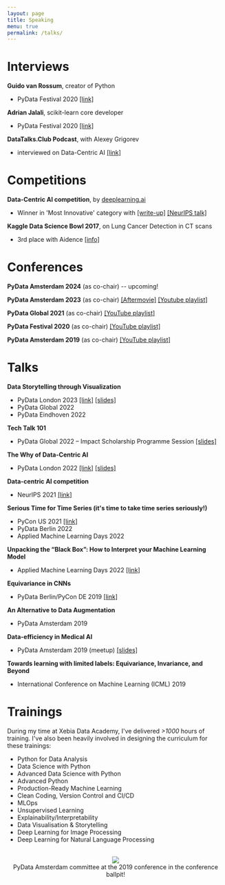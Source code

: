 ```yaml
---
layout: page
title: Speaking
menu: true
permalink: /talks/
---
```



# Interviews

**Guido van Rossum**, creator of Python
- PyData Festival 2020 [[link]](https://www.youtube.com/watch?v=eJUwlzR_hCY)

**Adrian Jalali**, scikit-learn core developer
- PyData Festival 2020 [[link]](https://www.youtube.com/watch?v=0tXIkjClGOs)

**DataTalks.Club Podcast**, with Alexey Grigorev
- interviewed on Data-Centric AI [[link]](https://datatalks.club/podcast/s12e03-data-centric-ai.html)

# Competitions

**Data-Centric AI competition**, by [deeplearning.ai](https://https-deeplearning-ai.github.io/data-centric-comp/)
- Winner in 'Most Innovative' category with  [[write-up]](https://www.deeplearning.ai/blog/data-centric-ai-competition-godatadriven/) [[NeurIPS talk]](https://neurips.cc/virtual/2021/workshop/21860#collapse-sl-38305)

**Kaggle Data Science Bowl 2017**, on Lung Cancer Detection in CT scans
- 3rd place with Aidence [[info]](https://www.kaggle.com/c/data-science-bowl-2017)

# Conferences

**PyData Amsterdam 2024** (as co-chair) -- upcoming!

**PyData Amsterdam 2023** (as co-chair) [[Aftermovie]](https://www.youtube.com/watch?v=TwQNBqqH9hA) [[Youtube playlist]](https://www.youtube.com/watch?v=_nlryVPWTGM&list=PLGVZCDnMOq0pADyz2VboxPFIdrsozlENg&pp=iAQB)

**PyData Global 2021** (as co-chair) [[YouTube playlist]](https://www.youtube.com/watch?v=51FAin5RyHY&list=PLGVZCDnMOq0qlw7eLuNIvoUTisSfDbjmq)

**PyData Festival 2020** (as co-chair) [[YouTube playlist]](https://www.youtube.com/watch?v=BKYWt8B9hgs&list=PLGVZCDnMOq0oX4ymLgldSvpfiZj-S8-fH&pp=iAQB)

**PyData Amsterdam 2019** (as co-chair) [[YouTube playlist]](https://www.youtube.com/playlist?list=PLGVZCDnMOq0q7_6SdrC2wRtdkojGBTAht)

# Talks
**Data Storytelling through Visualization**
- PyData London 2023 [[link]](https://www.youtube.com/watch?v=23Bf-jb3ryk) [[slides]](../assets/slides/data_visualization_storytelling.pdf)
- PyData Global 2022
- PyData Eindhoven 2022

**Tech Talk 101**
- PyData Global 2022 – Impact Scholarship Programme Session [[slides]](../assets/slides/tech_talk_101.pdf)

**The Why of Data-Centric AI**
- PyData London 2022 [[link]](https://www.youtube.com/watch?v=vgtdPwUrP5I) [[slides]](../assets/slides/why_of_data_centric_ai.pdf)

**Data-centric AI competition**
- NeurIPS 2021 [[link]](https://neurips.cc/virtual/2021/workshop/21860#collapse-sl-38305)

**Serious Time for Time Series (it's time to take time series seriously!)**
- PyCon US 2021 [[link]](https://www.youtube.com/watch?v=nT6UsVgJ0xw)
- PyData Berlin 2022
- Applied Machine Learning Days 2022

**Unpacking the “Black Box”: How to Interpret your Machine Learning Model**
- Applied Machine Learning Days 2022 [[link]](https://appliedmldays.org/events/amld-epfl-2022/workshops/unpacking-the-black-box-how-to-interpret-your-machine-learning-model)

**Equivariance in CNNs**
- PyData Berlin/PyCon DE 2019 [[link]](https://www.youtube.com/watch?v=t7U-Z5a7oWw)

**An Alternative to Data Augmentation**
- PyData Amsterdam 2019

**Data-efficiency in Medical AI**
- PyData Amsterdam 2019 (meetup) [[slides]](../assets/slides/data_efficiency_for_medical_image_analysis.pdf)

**Towards learning with limited labels: Equivariance, Invariance, and Beyond**
- International Conference on Machine Learning (ICML) 2019



<!--I've delivered, attended and organised a fair bit of talks, workshops and trainings throughout the years. Here's a selection of:
 - [Talks](#talks)
 - [Interviews](#interviews)
 - [Competitions](#competitions)
 - [Trainings](#trainings)
 - [Conferences](#conferences) -->

<!-- <a name="talks"></a> -->
<!-- ### - Talks

_Data Storytelling through Visualization_, PyData Global/Eindhoven 2022 [[link]](https://www.youtube.com/watch?v=eMGF9AeO-sM&t) [[slides]](../assets/slides/data_visualization_storytelling.pdf)

_Tech Talk 101_, PyData Global 2022 -- Impact Scholarship Programme Session [[slides]](../assets/slides/tech_talk_101.pdf)

_Data-Centric AI Cookbook_, PyData Global 2022 

_The Why of Data-Centric AI_, PyData London 2022 [[link]](https://www.youtube.com/watch?v=vgtdPwUrP5I) [[slides]](../assets/slides/why_of_data_centric_ai.pdf)

_Data-centric AI competition_, NeurIPS 2021 [[link]](https://neurips.cc/virtual/2021/workshop/21860#collapse-sl-38305)

_Serious Time for Time Series_ (*it's time to take time series seriously!*), PyCon US 2021 [[link]](https://www.youtube.com/watch?v=nT6UsVgJ0xw), PyData Berlin 2022, AMLD 2022

_Unpacking the "Black Box": How to Interpret your Machine Learning Model_, [Applied Machine Learning Days 2022](https://appliedmldays.org/events/amld-epfl-2022/workshops/unpacking-the-black-box-how-to-interpret-your-machine-learning-model)

_Equivariance in CNNs_, PyData Berlin/PyCon DE 2019 [[link]](https://www.youtube.com/watch?v=t7U-Z5a7oWw&t=3s)

_An Alternative to Data Augmentation_, PyData Amsterdam 2019

_Data-efficiency in Medical AI_, PyData Amsterdam 2019 (meetup) [[slides]](../assets/slides/data_efficiency_for_medical_image_analysis.pdf)

_Towards learning with limited labels: Equivariance, Invariance, and Beyond_, International Conference on Machine Learning (ICML) 2019 

<a name="interviews"></a>
### - Interviews
_w/ Guido van Rossum_ (creator Python), PyData Festival  2020  [[link]](https://www.youtube.com/watch?v=eJUwlzR_hCY)

_w/ Adrin Jalali_ (scikit-learn core developer), PyData Festival 2020 
[[link]](https://www.youtube.com/watch?v=0tXIkjClGOs)

_DataTalks.Club Podcast_ on Data-Centric AI [[link]](https://datatalks.club/podcast/s12e03-data-centric-ai.html) -->
<!-- 
	
<a name="competitions"></a>
### - Competitions

_Data-Centric AI competition_ by [deeplearning.ai](https://https-deeplearning-ai.github.io/data-centric-comp/)
-- _winner_ in '*Most Innovative*' category with Rens Dimmendaal & Roel Bertens. [[write-up]](https://www.deeplearning.ai/blog/data-centric-ai-competition-godatadriven/)

_Kaggle Data Science Bowl 2017_ -- _3rd place_ with Aidence. [[competition]](https://www.kaggle.com/c/data-science-bowl-2017) \| [[solution]](https://bitbucket.org/aidence/kaggle-data-science-bowl-2017/src/master/) -->

<!-- 
 
<a name="conferences"></a>
### - Conferences
_PyData Amsterdam 2024_ (as co-chair) _upcoming!_

_PyData Amsterdam 2023_ (as co-chair) 	[YouTube playlist](https://www.youtube.com/watch?v=_nlryVPWTGM&list=PLGVZCDnMOq0pADyz2VboxPFIdrsozlENg)
	

_PyData Global 2021_ (as co-chair)
	[website](https://pydata.org/global2021/) - [YouTube playlist](https://www.youtube.com/watch?v=51FAin5RyHY&list=PLGVZCDnMOq0qlw7eLuNIvoUTisSfDbjmq)
	
_PyData Festival 2020_ (as co-chair)
	[website](https://pydata.org/amsterdam2019/schedule/) - [YouTube playlist](https://www.youtube.com/playlist?list=PLGVZCDnMOq0q7_6SdrC2wRtdkojGBTAht)
	
_PyData Amsterdam 2019_ (as co-chair)
	[website](https://pydata.org/amsterdam2019/) - [YouTube playlist](https://www.youtube.com/playlist?list=PLGVZCDnMOq0q7_6SdrC2wRtdkojGBTAht)
	 -->

<a name="trainings"></a>
# Trainings
During my time at Xebia Data Academy, I've delivered *>1000* hours of training. I've also been heavily involved in designing the curriculum for these trainings: 
* Python for Data Analysis
* Data Science with Python 
* Advanced Data Science with Python 
* Advanced Python
* Production-Ready Machine Learning 
* Clean Coding, Version Control and CI/CD
* MLOps 
* Unsupervised Learning 
* Explainability/Interpretability 
* Data Visualisation & Storytelling
* Deep Learning for Image Processing 
* Deep Learning for Natural Language Processing 

<!--#### PyData Festival 2020 (co-chair)
A week-long online festival to serve as an alternative to the IRL conference. Each day had a dedicated theme (Engineering, Fairness & Data, Open Source, Python, Applications) and sessions during breakfast (tutorials/workshops), lunch (panels, interviews, sprint preparation sessions) and after dinner (talks).

 Highlights include: interviews with the creator of Python (Guido van Rossum), core developer of Scikit Learn (Adrin Jalali), release managers of Python 3.8/3.9 (Łukasz Langa) and Python 3.10/3.11 (Pablo Galindo Salgado) and a Pandas sprint lead by a Pandas maintainer (Marco Gorelli).

 [[conference website]](https://amsterdam.pydata.org) - [[YouTube playlist]](https://www.youtube.com/playlist?list=PLGVZCDnMOq0oX4ymLgldSvpfiZj-S8-fH)



#### PyData Amsterdam 2019 (co-chair)
A three-day conference hosted at GoDataDriven and Booking.com HQ. The conference in numbers: 2 keynotes, 4 tutorials, 30 talks, 45 speakers, >350 attendees, 11 sponsors, 1 ballpit.

[[conference website]](https://pydata.org/amsterdam2019/schedule/) - [[YouTube playlist]](https://www.youtube.com/playlist?list=PLGVZCDnMOq0q7_6SdrC2wRtdkojGBTAht) -->

<br>
<center>
<img src='../assets/misc/ballpit.gif'>
	<br>
 PyData Amsterdam committee at the 2019 conference in the conference ballpit!</center>


<!-- ## Training
Trainings given and co-developed:
* Data Wrangling & Visualisation
* Basics of Machine Learning
* Python Essentials
* Deep Learning for Computer Vision
* Predictive Modeling & Machine Learning
* Advanced Data Science
* Clean Coding, Version Control, CI/CD
* Data Science w/ Python
* Advanced Python Developer & Machine Learning in Production -->
